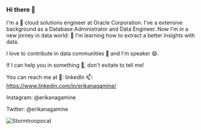 ### Hi there 👋

I'm a 🔭 cloud solutions engineer at Oracle Corporation. I've a extensive background as a Database Administrator and Data Engineer. Now I'm in a new jorney in data world: 🌱 I'm learning how to extract a better insights with data.

I love to contribute in data communities 👯 and I'm speaker 😄.

If I can help you in something 💬, don't exitate to tell me!

You can reach me at 👯:
linkedIn 📫: https://www.linkedin.com/in/erikanagamine/

Instagram: @erikanagamine

Twitter: @erikanagamine


![Stormtroopocat](https://octodex.github.com/images/stormtroopocat.jpg "The Stormtroopocat")


<!--
**erikanagamine/erikanagamine** is a ✨ _special_ ✨ repository because its `README.md` (this file) appears on your GitHub profile.

Here are some ideas to get you started:

- 🔭 I’m currently working on ...
- 🌱 I’m currently learning ...
- 👯 I’m looking to collaborate on ...
- 🤔 I’m looking for help with ...
- 💬 Ask me about ...
- 📫 How to reach me: ...
- 😄 Pronouns: ...
- ⚡ Fun fact: ...
-->
